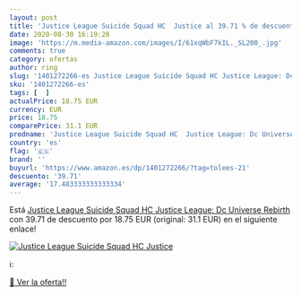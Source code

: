 ```yaml
---
layout: post
title: 'Justice League Suicide Squad HC  Justice al 39.71 % de descuento'
date: 2020-08-30 16:19:20
image: 'https://m.media-amazon.com/images/I/61xqWbF7kIL._SL200_.jpg'
comments: true
category: ofertas
author: ring
slug: '1401272266-es Justice League Suicide Squad HC Justice League: Dc...'
sku: '1401272266-es'
tags: [  ]
actualPrice: 18.75 EUR
currency: EUR
price: 18.75
comparePrice: 31.1 EUR
prodname: 'Justice League Suicide Squad HC  Justice League: Dc Universe Rebirth '
country: 'es'
flag: '🇪🇸'
brand: ''
buyurl: 'https://www.amazon.es/dp/1401272266/?tag=tolees-21'
descuento: '39.71'
average: '17.483333333333334'
---
```


Está [Justice League Suicide Squad HC  Justice League: Dc Universe Rebirth ](https://www.amazon.es/dp/1401272266/?tag=tolees-21) con 39.71 de descuento por 18.75 EUR (original: 31.1 EUR) en el siguiente enlace!

[![Justice League Suicide Squad HC  Justice](https://m.media-amazon.com/images/I/61xqWbF7kIL._SL200_.jpg)](https://www.amazon.es/dp/1401272266/?tag=tolees-21)

ℹ️:


[🛒 Ver la oferta!!](https://www.amazon.es/dp/1401272266/?tag=tolees-21)
